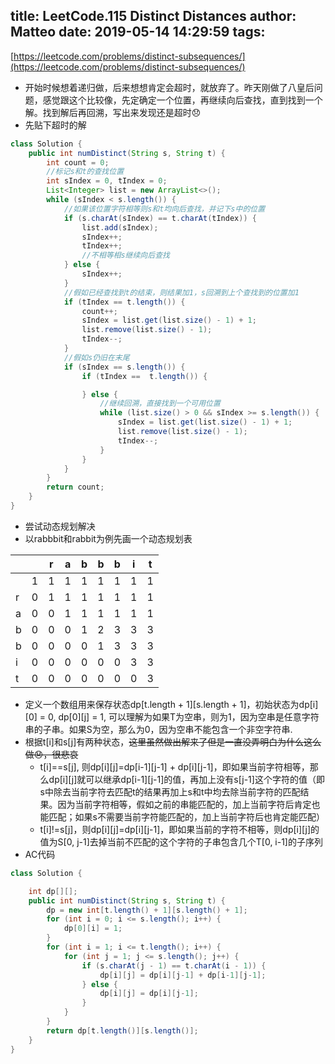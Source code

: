 title: LeetCode.115 Distinct Distances
author: Matteo
date: 2019-05-14 14:29:59
tags:
---
[https://leetcode.com/problems/distinct-subsequences/](https://leetcode.com/problems/distinct-subsequences/)
* 开始时候想着递归做，后来想想肯定会超时，就放弃了。昨天刚做了八皇后问题，感觉跟这个比较像，先定确定一个位置，再继续向后查找，直到找到一个解。找到解后再回溯，写出来发现还是超时😞
* 先贴下超时的解
```java
class Solution {
    public int numDistinct(String s, String t) {
        int count = 0;
        //标记s和t的查找位置
        int sIndex = 0, tIndex = 0;
        List<Integer> list = new ArrayList<>();
        while (sIndex < s.length()) {
            //如果该位置字符相等则s和t均向后查找，并记下s中的位置
            if (s.charAt(sIndex) == t.charAt(tIndex)) {
                list.add(sIndex);
                sIndex++;
                tIndex++;
                //不相等相s继续向后查找
            } else {
                sIndex++;
            }
            //假如已经查找到t的结束，则结果加1，s回溯到上个查找到的位置加1
            if (tIndex == t.length()) {
                count++;
                sIndex = list.get(list.size() - 1) + 1;
                list.remove(list.size() - 1);
                tIndex--;
            }
            //假如s仍旧在末尾
            if (sIndex == s.length()) {
                if (tIndex ==  t.length()) {

                } else {
                    //继续回溯，直接找到一个可用位置
                    while (list.size() > 0 && sIndex >= s.length()) {
                        sIndex = list.get(list.size() - 1) + 1;
                        list.remove(list.size() - 1);
                        tIndex--;
                    }
                }
            }
        }
        return count;
    }
}
```
* 尝试动态规划解决
* 以rabbbit和rabbit为例先画一个动态规划表

|||r|a|b|b|b|i|t|
|-|-|-|-|-|-|-|-|-|
||1|1|1|1|1|1|1|1|
|r|0|1|1|1|1|1|1|1|
|a|0|0|1|1|1|1|1|1|
|b|0|0|0|1|2|3|3|3|
|b|0|0|0|0|1|3|3|3|
|i|0|0|0|0|0|0|3|3|
|t|0|0|0|0|0|0|0|3|

* 定义一个数组用来保存状态dp[t.length + 1][s.length + 1]，初始状态为dp[i][0] = 0, dp[0][j] = 1, 可以理解为如果T为空串，则为1，因为空串是任意字符串的子串。如果S为空，那么为0，因为空串不能包含一个非空字符串.
* 根据t[i]和s[j]有两种状态，~~这里虽然做出解来了但是一直没弄明白为什么这么做😞，很悲哀~~
  * t[i]==s[j], 则dp[i][j]=dp[i-1][j-1] + dp[i][j-1]，即如果当前字符相等，那么dp[i][j]就可以继承dp[i-1][j-1]的值，再加上没有s[j-1]这个字符的值（即s中除去当前字符去匹配t的结果再加上s和t中均去除当前字符的匹配结果。因为当前字符相等，假如之前的串能匹配的，加上当前字符后肯定也能匹配；如果s不需要当前字符能匹配的，加上当前字符后也肯定能匹配）
  * t[i]!=s[j]，则dp[i][j]=dp[i][j-1]，即如果当前的字符不相等，则dp[i][j]的值为S[0, j-1]去掉当前不匹配的这个字符的子串包含几个T[0, i-1]的子序列
* AC代码
```java
class Solution {

    int dp[][];
    public int numDistinct(String s, String t) {
        dp = new int[t.length() + 1][s.length() + 1];
        for (int i = 0; i <= s.length(); i++) {
            dp[0][i] = 1;
        }
        for (int i = 1; i <= t.length(); i++) {
            for (int j = 1; j <= s.length(); j++) {
                if (s.charAt(j - 1) == t.charAt(i - 1)) {
                    dp[i][j] = dp[i][j-1] + dp[i-1][j-1];
                } else {
                    dp[i][j] = dp[i][j-1];
                }
            }
        }
        return dp[t.length()][s.length()];
    }
}
```